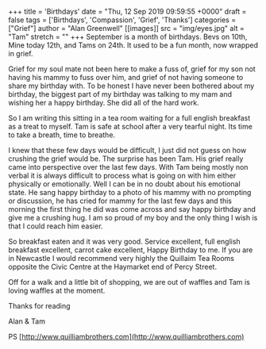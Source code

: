 +++
title = 'Birthdays'
date = "Thu, 12 Sep 2019 09:59:55 +0000"
draft = false
tags = ['Birthdays', 'Compassion', 'Grief', 'Thanks']
categories = ["Grief"]
author = "Alan Greenwell"
[[images]]
  src = "img/eyes.jpg"
  alt = "Tam"
  stretch = ""
+++
September is a month of birthdays. Bevs on 10th, Mine today 12th, and Tams on 24th. It used to be a fun month, now wrapped in grief.
<!--more-->
Grief for my soul mate not been here to make a fuss of, grief for my son not having his mammy to fuss over him, and grief of not having someone to share my birthday with. To be honest I have never been bothered about my birthday, the biggest part of my birthday was talking to my mam and wishing her a happy birthday. She did all of the hard work.

So I am writing this sitting in a tea room waiting for a full english breakfast as a treat to myself. Tam is safe at school after a very tearful night. Its time to take a breath, time to breathe.

I knew that these few days would be difficult, I just did not guess on how crushing the grief would be. The surprise has been Tam. His grief really came into perspective over the last few days. With Tam being mostly non verbal it is always difficult to process what is going on with him either physically or emotionally. Well I can be in no doubt about his emotional state. He sang happy birthday to a photo of his mammy with no prompting or discussion, he has cried for mammy for the last few days and this morning the first thing he did was come across and say happy birthday and give me a crushing hug. I am so proud of my boy and the only thing I wish is that I could reach him easier.

So breakfast eaten and it was very good. Service excellent, full english breakfast excellent, carrot cake excellent, Happy Birthday to me. If you are in Newcastle I would recommend very highly the Quillaim Tea Rooms opposite the Civic Centre at the Haymarket end of Percy Street.

Off for a walk and a little bit of shopping, we are out of waffles and Tam is loving waffles at the moment.

Thanks for reading

Alan & Tam

PS [http://www.quilliambrothers.com](http://www.quilliambrothers.com)